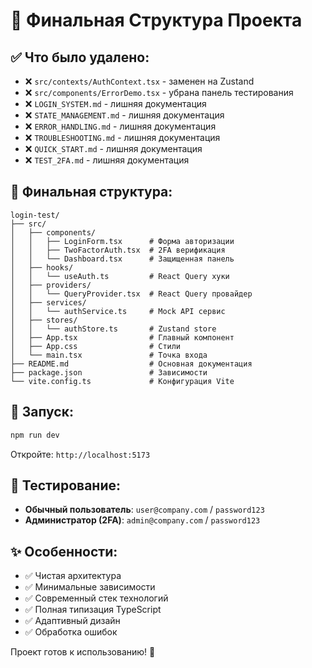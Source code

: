 # 🎯 Финальная Структура Проекта

## ✅ Что было удалено:
- ❌ `src/contexts/AuthContext.tsx` - заменен на Zustand
- ❌ `src/components/ErrorDemo.tsx` - убрана панель тестирования
- ❌ `LOGIN_SYSTEM.md` - лишняя документация
- ❌ `STATE_MANAGEMENT.md` - лишняя документация
- ❌ `ERROR_HANDLING.md` - лишняя документация
- ❌ `TROUBLESHOOTING.md` - лишняя документация
- ❌ `QUICK_START.md` - лишняя документация
- ❌ `TEST_2FA.md` - лишняя документация

## 📁 Финальная структура:

```
login-test/
├── src/
│   ├── components/
│   │   ├── LoginForm.tsx      # Форма авторизации
│   │   ├── TwoFactorAuth.tsx  # 2FA верификация
│   │   └── Dashboard.tsx      # Защищенная панель
│   ├── hooks/
│   │   └── useAuth.ts         # React Query хуки
│   ├── providers/
│   │   └── QueryProvider.tsx  # React Query провайдер
│   ├── services/
│   │   └── authService.ts     # Mock API сервис
│   ├── stores/
│   │   └── authStore.ts       # Zustand store
│   ├── App.tsx                # Главный компонент
│   ├── App.css                # Стили
│   └── main.tsx               # Точка входа
├── README.md                  # Основная документация
├── package.json               # Зависимости
└── vite.config.ts             # Конфигурация Vite
```

## 🚀 Запуск:

```bash
npm run dev
```

Откройте: `http://localhost:5173`

## 🧪 Тестирование:

- **Обычный пользователь**: `user@company.com` / `password123`
- **Администратор (2FA)**: `admin@company.com` / `password123`

## ✨ Особенности:

- ✅ Чистая архитектура
- ✅ Минимальные зависимости
- ✅ Современный стек технологий
- ✅ Полная типизация TypeScript
- ✅ Адаптивный дизайн
- ✅ Обработка ошибок

Проект готов к использованию! 🎉
